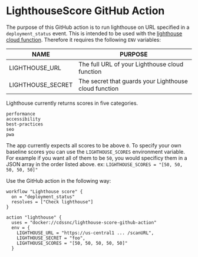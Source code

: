 # LighthouseScore GitHub Action

The purpose of this GitHub action is to run lighthouse on URL specified in a `deployment_status` event. This is intended to be used with the [lighthouse cloud function](https://github.com/cds-snc/lighthouse-cloud). Therefore it requires the following `ENV` variables:

| NAME              | PURPOSE                                               |
| ----------------- | ----------------------------------------------------- |
| LIGHTHOUSE_URL    | The full URL of your Lighthouse cloud function        |
| LIGHTHOUSE_SECRET | The secret that guards your Lighthouse cloud function |

Lighthouse currently returns scores in five categories. 

```
performance
accessibility
best-practices
seo
pwa
```

The app currently expects all scores to be above `0`. To specify your own baseline scores you can use the `LIGHTHOUSE_SCORES` environment variable. For example if you want all of them to be `50`, you would specificy them in a JSON array in the order listed above. ex: `LIGHTHOUSE_SCORES = "[50, 50, 50, 50, 50]"`


Use the GitHub action in the following way:

```
workflow "Lighthouse score" {
  on = "deployment_status"
  resolves = ["Check lighthouse"]
}

action "lighthouse" {
  uses = "docker://cdssnc/lighthouse-score-github-action"
  env = {
    LIGHTHOUSE_URL = "https://us-central1 ... /scanURL",
    LIGHTHOUSE_SECRET = "foo",
    LIGHTHOUSE_SCORES = "[50, 50, 50, 50, 50]"
  }

```
